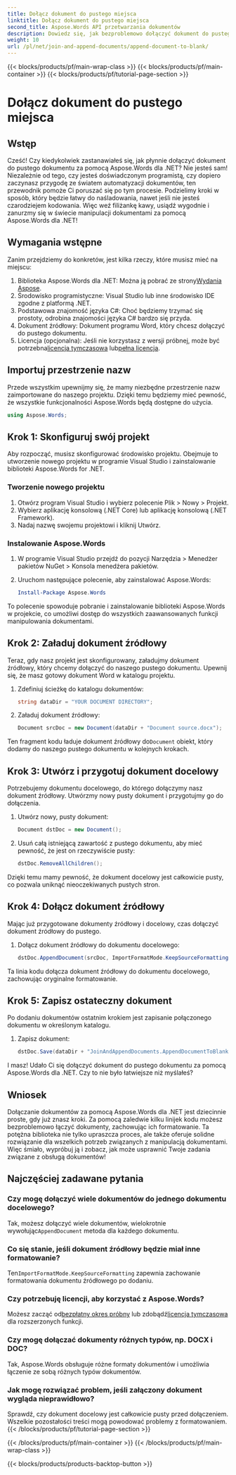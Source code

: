 ```yaml
---
title: Dołącz dokument do pustego miejsca
linktitle: Dołącz dokument do pustego miejsca
second_title: Aspose.Words API przetwarzania dokumentów
description: Dowiedz się, jak bezproblemowo dołączyć dokument do pustego dokumentu za pomocą Aspose.Words dla .NET. Zawiera przewodnik krok po kroku, fragmenty kodu i często zadawane pytania.
weight: 10
url: /pl/net/join-and-append-documents/append-document-to-blank/
---
```


{{< blocks/products/pf/main-wrap-class >}}
{{< blocks/products/pf/main-container >}}
{{< blocks/products/pf/tutorial-page-section >}}

# Dołącz dokument do pustego miejsca

## Wstęp

Cześć! Czy kiedykolwiek zastanawiałeś się, jak płynnie dołączyć dokument do pustego dokumentu za pomocą Aspose.Words dla .NET? Nie jesteś sam! Niezależnie od tego, czy jesteś doświadczonym programistą, czy dopiero zaczynasz przygodę ze światem automatyzacji dokumentów, ten przewodnik pomoże Ci poruszać się po tym procesie. Podzielimy kroki w sposób, który będzie łatwy do naśladowania, nawet jeśli nie jesteś czarodziejem kodowania. Więc weź filiżankę kawy, usiądź wygodnie i zanurzmy się w świecie manipulacji dokumentami za pomocą Aspose.Words dla .NET!

## Wymagania wstępne

Zanim przejdziemy do konkretów, jest kilka rzeczy, które musisz mieć na miejscu:

1.  Biblioteka Aspose.Words dla .NET: Można ją pobrać ze strony[Wydania Aspose](https://releases.aspose.com/words/net/).
2. Środowisko programistyczne: Visual Studio lub inne środowisko IDE zgodne z platformą .NET.
3. Podstawowa znajomość języka C#: Choć będziemy trzymać się prostoty, odrobina znajomości języka C# bardzo się przyda.
4. Dokument źródłowy: Dokument programu Word, który chcesz dołączyć do pustego dokumentu.
5.  Licencja (opcjonalna): Jeśli nie korzystasz z wersji próbnej, może być potrzebna[licencja tymczasowa](https://purchase.aspose.com/temporary-license/) lub[pełna licencja](https://purchase.aspose.com/buy).

## Importuj przestrzenie nazw

Przede wszystkim upewnijmy się, że mamy niezbędne przestrzenie nazw zaimportowane do naszego projektu. Dzięki temu będziemy mieć pewność, że wszystkie funkcjonalności Aspose.Words będą dostępne do użycia.

```csharp
using Aspose.Words;
```

## Krok 1: Skonfiguruj swój projekt

Aby rozpocząć, musisz skonfigurować środowisko projektu. Obejmuje to utworzenie nowego projektu w programie Visual Studio i zainstalowanie biblioteki Aspose.Words for .NET.

### Tworzenie nowego projektu

1. Otwórz program Visual Studio i wybierz polecenie Plik > Nowy > Projekt.
2. Wybierz aplikację konsolową (.NET Core) lub aplikację konsolową (.NET Framework).
3. Nadaj nazwę swojemu projektowi i kliknij Utwórz.

### Instalowanie Aspose.Words

1. W programie Visual Studio przejdź do pozycji Narzędzia > Menedżer pakietów NuGet > Konsola menedżera pakietów.
2. Uruchom następujące polecenie, aby zainstalować Aspose.Words:

   ```powershell
   Install-Package Aspose.Words
   ```

To polecenie spowoduje pobranie i zainstalowanie biblioteki Aspose.Words w projekcie, co umożliwi dostęp do wszystkich zaawansowanych funkcji manipulowania dokumentami.

## Krok 2: Załaduj dokument źródłowy

Teraz, gdy nasz projekt jest skonfigurowany, załadujmy dokument źródłowy, który chcemy dołączyć do naszego pustego dokumentu. Upewnij się, że masz gotowy dokument Word w katalogu projektu.

1. Zdefiniuj ścieżkę do katalogu dokumentów:

   ```csharp
   string dataDir = "YOUR DOCUMENT DIRECTORY";
   ```

2. Załaduj dokument źródłowy:

   ```csharp
   Document srcDoc = new Document(dataDir + "Document source.docx");
   ```

 Ten fragment kodu ładuje dokument źródłowy do`Document` obiekt, który dodamy do naszego pustego dokumentu w kolejnych krokach.

## Krok 3: Utwórz i przygotuj dokument docelowy

Potrzebujemy dokumentu docelowego, do którego dołączymy nasz dokument źródłowy. Utwórzmy nowy pusty dokument i przygotujmy go do dołączenia.

1. Utwórz nowy, pusty dokument:

   ```csharp
   Document dstDoc = new Document();
   ```

2. Usuń całą istniejącą zawartość z pustego dokumentu, aby mieć pewność, że jest on rzeczywiście pusty:

   ```csharp
   dstDoc.RemoveAllChildren();
   ```

Dzięki temu mamy pewność, że dokument docelowy jest całkowicie pusty, co pozwala uniknąć nieoczekiwanych pustych stron.

## Krok 4: Dołącz dokument źródłowy

Mając już przygotowane dokumenty źródłowy i docelowy, czas dołączyć dokument źródłowy do pustego.

1. Dołącz dokument źródłowy do dokumentu docelowego:

   ```csharp
   dstDoc.AppendDocument(srcDoc, ImportFormatMode.KeepSourceFormatting);
   ```

Ta linia kodu dołącza dokument źródłowy do dokumentu docelowego, zachowując oryginalne formatowanie.

## Krok 5: Zapisz ostateczny dokument

Po dodaniu dokumentów ostatnim krokiem jest zapisanie połączonego dokumentu w określonym katalogu.

1. Zapisz dokument:

   ```csharp
   dstDoc.Save(dataDir + "JoinAndAppendDocuments.AppendDocumentToBlank.docx");
   ```

I masz! Udało Ci się dołączyć dokument do pustego dokumentu za pomocą Aspose.Words dla .NET. Czy to nie było łatwiejsze niż myślałeś?

## Wniosek

Dołączanie dokumentów za pomocą Aspose.Words dla .NET jest dziecinnie proste, gdy już znasz kroki. Za pomocą zaledwie kilku linijek kodu możesz bezproblemowo łączyć dokumenty, zachowując ich formatowanie. Ta potężna biblioteka nie tylko upraszcza proces, ale także oferuje solidne rozwiązanie dla wszelkich potrzeb związanych z manipulacją dokumentami. Więc śmiało, wypróbuj ją i zobacz, jak może usprawnić Twoje zadania związane z obsługą dokumentów!

## Najczęściej zadawane pytania

### Czy mogę dołączyć wiele dokumentów do jednego dokumentu docelowego?

Tak, możesz dołączyć wiele dokumentów, wielokrotnie wywołując`AppendDocument` metoda dla każdego dokumentu.

### Co się stanie, jeśli dokument źródłowy będzie miał inne formatowanie?

 Ten`ImportFormatMode.KeepSourceFormatting` zapewnia zachowanie formatowania dokumentu źródłowego po dodaniu.

### Czy potrzebuję licencji, aby korzystać z Aspose.Words?

 Możesz zacząć od[bezpłatny okres próbny](https://releases.aspose.com/) lub zdobądź[licencja tymczasowa](https://purchase.aspose.com/temporary-license/) dla rozszerzonych funkcji.

### Czy mogę dołączać dokumenty różnych typów, np. DOCX i DOC?

Tak, Aspose.Words obsługuje różne formaty dokumentów i umożliwia łączenie ze sobą różnych typów dokumentów.

### Jak mogę rozwiązać problem, jeśli załączony dokument wygląda nieprawidłowo?

Sprawdź, czy dokument docelowy jest całkowicie pusty przed dołączeniem. Wszelkie pozostałości treści mogą powodować problemy z formatowaniem.
{{< /blocks/products/pf/tutorial-page-section >}}

{{< /blocks/products/pf/main-container >}}
{{< /blocks/products/pf/main-wrap-class >}}

{{< blocks/products/products-backtop-button >}}
